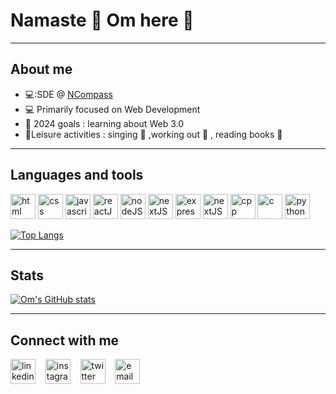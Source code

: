 # Namaste 🙏 Om here :wave:

___

## About me
- 💻:SDE @ [NCompass](https://www.ncompass.inc
)
- :computer: Primarily focused on Web Development
- 🥅 2024 goals : learning about Web 3.0
- 🤩Leisure activities : singing :guitar: ,working out :muscle: , reading books :book:

___

## Languages and tools 

[<img alt="html" width=40px src="https://cdn-icons-png.flaticon.com/128/5968/5968267.png"/>](https://developer.mozilla.org/en-US/docs/Glossary/HTML5)
[<img alt="css" width=40px src="https://cdn-icons-png.flaticon.com/128/5968/5968242.png"/>](https://developer.mozilla.org/en-US/docs/Glossary/HTML5)
[<img alt="javascript" width=40px src="https://cdn-icons-png.flaticon.com/128/5968/5968292.png"/>](https://developer.mozilla.org/en-US/docs/Web/JavaScript)
[<img alt="reactJS" width=40px src="https://cdn-icons-png.flaticon.com/128/1126/1126012.png"/>](https://reactJS.org)
[<img alt="nodeJS" width=40px src="https://cdn-icons-png.flaticon.com/128/5968/5968322.png">](https://nodejs.org/en/)
[<img alt="nextJS" width=40px src="https://d2nir1j4sou8ez.cloudfront.net/wp-content/uploads/2021/12/nextjs-boilerplate-logo.png">](https://nextjs.org/)
[<img alt="expressJS" width=40px src="https://w7.pngwing.com/pngs/925/447/png-transparent-express-js-node-js-javascript-mongodb-node-js-text-trademark-logo.png">](https://expressjs.com)
[<img alt="nextJS" width=40px src="https://cdn.imgbin.com/21/7/11/imgbin-mongodb-nosql-database-computer-icons-others-xPEWD93BGke2LDUjqt8QMhffp.jpg">](https://www.mongodb.com)
[<img alt="cpp" width=40px src="https://cdn-icons-png.flaticon.com/128/6132/6132222.png"/>](https://en.cppreference.com/w/)
[<img alt="c" width=40px src="https://cdn-icons-png.flaticon.com/128/3600/3600912.png">](https://www.cprogramming.com)
[<img alt="python" width=40px src="https://cdn-icons-png.flaticon.com/128/5968/5968350.png">](https://www.cprogramming.com)

[![Top Langs](https://github-readme-stats.vercel.app/api/top-langs/?username=omsatpathy)](https://github.com/anuraghazra/github-readme-stats)

___

## Stats

[![Om's GitHub stats](https://github-readme-stats.vercel.app/api?username=omsatpathy&hide=stars&show_icons=true&theme=flag-india)](https://github.com/anuraghazra/github-readme-stats)

___

## Connect with me 
[<img alt="linkedin" width=40px src="https://cdn-icons-png.flaticon.com/128/2504/2504923.png"/>](https://www.linkedin.com/in/omsatpathy007/)
&nbsp;&nbsp;
[<img alt="instagram" width=40px src="https://cdn-icons-png.flaticon.com/512/174/174855.png"/>](https://www.instagram.com/om_satpathy007/)
&nbsp;&nbsp;
[<img alt="twitter" width=40px src="https://cdn-icons-png.flaticon.com/512/733/733579.png"/>](https://twitter.com/OmSatpathy3)
&nbsp;&nbsp;
[<img alt="email" width=40px src="https://cdn-icons-png.flaticon.com/512/732/732200.png"/>](mailto:"omsatpathy115@gmail.com")

